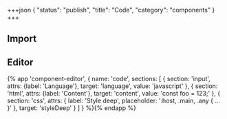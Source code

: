 +++json
{
  "status": "publish",
  "title": "Code",
  "category": "components"
}
+++

## Import

<app-component-import componentName="code"></app-component-import>

## Editor

{%
  app 'component-editor', {
    name: 'code',
    sections: [
      {
        section: 'input',
        attrs: {label: 'Language'},
        target: 'language',
        value: 'javascript'
      },
      {
        section: 'html',
        attrs: {label: 'Content'},
        target: 'content',
        value: 'const foo = 123;'
      },
      {
        section: 'css',
        attrs: {
          label: 'Style deep',
          placeholder: ':host, .main, .any { ... }'
        },
        target: 'styleDeep'
      }
    ]
  }
%}{% endapp %}
